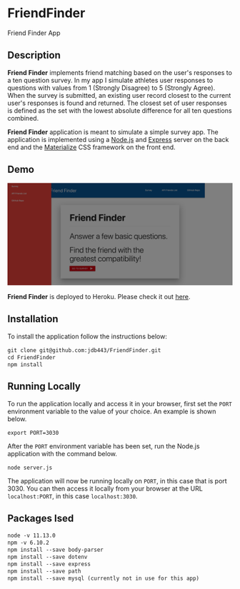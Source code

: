 # FriendFinder
Friend Finder App

## Description

**Friend Finder** implements friend matching based on the user's responses to a ten question survey. In my app I simulate athletes user responses to questions with values from 1 (Strongly Disagree) to 5 (Strongly Agree). When the survey is submitted, an existing user record closest to the current user's responses is found and returned. The closest set of user responses is defined as the set with the lowest absolute difference for all ten questions combined.

**Friend Finder** application is meant to simulate a simple survey app. The application is implemented using a [Node.js](https://nodejs.org/en/) and [Express](https://expressjs.com/) server on the back end and the [Materialize](http://materializecss.com/) CSS framework on the front end.

## Demo
<img src="app/public/images/FriendFinder_Home.png">
	
**Friend Finder** is deployed to Heroku. Please check it out [here](https://frozen-falls-90449.herokuapp.com/).

## Installation

To install the application follow the instructions below:

	git clone git@github.com:jdb443/FriendFinder.git
	cd FriendFinder
	npm install
	
## Running Locally

To run the application locally and access it in your browser, first set the `PORT` environment variable to the value of your choice. An example is shown below.

	export PORT=3030
	
After the `PORT` environment variable has been set, run the Node.js application with the command below.

	node server.js
	
The application will now be running locally on `PORT`, in this case that is port 3030. You can then access it locally from your browser at the URL `localhost:PORT`, in this case `localhost:3030`.

## Packages Ised

    node -v 11.13.0
    npm -v 6.10.2
    npm install --save body-parser
    npm install --save dotenv
    npm install --save express
    npm install --save path
    npm install --save mysql (currently not in use for this app)
